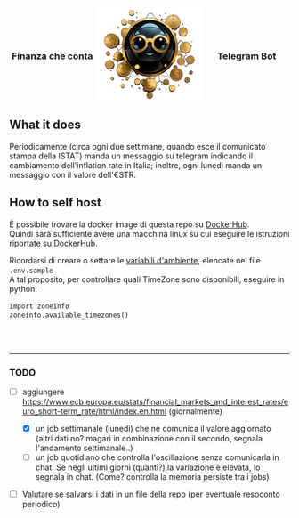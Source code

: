 <div class="container">
    <h3>Finanza che conta</h3>
    <img height='170' src="logo.png" class="sub-image">
    <h3>Telegram Bot</h3>
</div>

## What it does

Periodicamente (circa ogni due settimane, quando esce il comunicato stampa della ISTAT) manda un messaggio su telegram indicando il cambiamento dell'inflation rate in Italia; inoltre, ogni lunedì manda un messaggio con il valore dell'€STR.

## How to self host

È possibile trovare la docker image di questa repo su [DockerHub](https://hub.docker.com/r/loenus/finanza-che-conta).<br>
Quindi sarà sufficiente avere una macchina linux su cui eseguire le istruzioni riportate su DockerHub.

Ricordarsi di creare o settare le [variabili d'ambiente](https://docs.docker.com/engine/reference/commandline/run/#env), elencate nel file `.env.sample` <br>
A tal proposito, per controllare quali TimeZone sono disponibili, eseguire in python: 
```
import zoneinfo
zoneinfo.available_timezones()
```

<br><br>
<hr>

### TODO

- [ ] aggiungere https://www.ecb.europa.eu/stats/financial_markets_and_interest_rates/euro_short-term_rate/html/index.en.html (giornalmente)
  - [X] un job settimanale (lunedì) che ne comunica il valore aggiornato (altri dati no? magari in combinazione con il secondo, segnala l'andamento settimanale..) 
  - [ ] un job quotidiano che controlla l'oscillazione senza comunicarla in chat. Se negli ultimi giorni (quanti?) la variazione è elevata, lo segnala in chat. (Come? controlla la memoria persiste tra i jobs)
- [ ] Valutare se salvarsi i dati in un file della repo (per eventuale resoconto periodico)


<style>
  .container {
    width: 100%; display: grid; 
    place-content: center; 
    place-items: center; 
    grid-template-columns: 4fr 4fr 4fr; 
    margin-top:1px;
  }
  .sub-image {
    max-width: 200px;
  }
</style>
